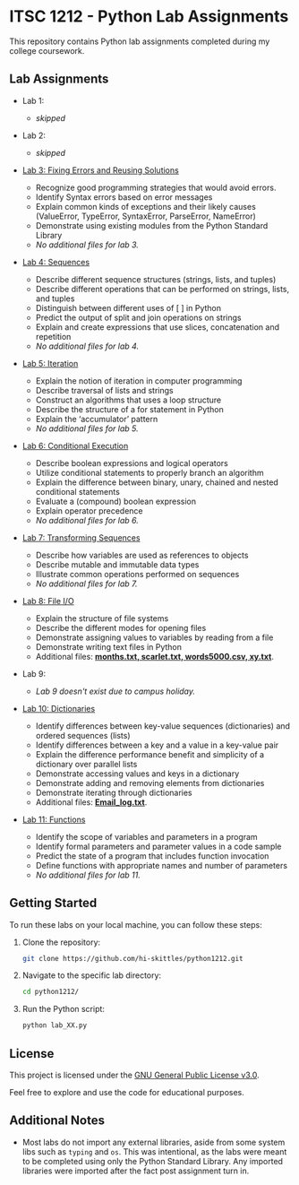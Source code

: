 # ITSC 1212 - Python Lab Assignments

This repository contains Python lab assignments completed during my college coursework.

## Lab Assignments

- Lab 1:
  - *skipped*

- Lab 2:
  - *skipped*

- [Lab 3: Fixing Errors and Reusing Solutions](./lab_03.py)
  - Recognize good programming strategies that would avoid errors.
  - Identify Syntax errors based on error messages
  - Explain common kinds of exceptions and their likely causes (ValueError, TypeError, SyntaxError, ParseError, NameError)
  - Demonstrate using existing modules from the Python Standard Library
  - *No additional files for lab 3.*

- [Lab 4: Sequences](./lab_04.py)
  - Describe different sequence structures (strings, lists, and tuples)
  - Describe different operations that can be performed on strings, lists, and tuples
  - Distinguish between different uses of [ ] in Python
  - Predict the output of split and join operations on strings
  - Explain and create expressions that use slices, concatenation and repetition
  - *No additional files for lab 4.*

- [Lab 5: Iteration](./lab_05.py)
  - Explain the notion of iteration in computer programming
  - Describe traversal of lists and strings
  - Construct an algorithms that uses a loop structure
  - Describe the structure of a for statement in Python
  - Explain the ‘accumulator’ pattern
  - *No additional files for lab 5.*

- [Lab 6: Conditional Execution](./lab_06.py)
  - Describe boolean expressions and logical operators
  - Utilize conditional statements to properly branch an algorithm
  - Explain the difference between binary, unary, chained and nested conditional statements
  - Evaluate a (compound) boolean expression
  - Explain operator precedence
  - *No additional files for lab 6.*

- [Lab 7: Transforming Sequences](./lab_07.py)
  - Describe how variables are used as references to objects
  - Describe mutable and immutable data types
  - Illustrate common operations performed on sequences
  - *No additional files for lab 7.*

- [Lab 8: File I/O](./lab_08.py)
  - Explain the structure of file systems
  - Describe the different modes for opening files
  - Demonstrate assigning values to variables by reading from a file
  - Demonstrate writing text files in Python
  - Additional files: __[months.txt, scarlet.txt, words5000.csv, xy.txt](./lab_08/)__.

- Lab 9:
  - *Lab 9 doesn't exist due to campus holiday.*

- [Lab 10: Dictionaries](./lab_10.py)
  - Identify differences between key-value sequences (dictionaries) and ordered sequences (lists)
  - Identify differences between a key and a value in a key-value pair
  - Explain the difference performance benefit and simplicity of a dictionary over parallel lists
  - Demonstrate accessing values and keys in a dictionary
  - Demonstrate adding and removing elements from dictionaries
  - Demonstrate iterating through dictionaries
  - Additional files: __[Email_log.txt](./lab_10/)__.

- [Lab 11: Functions](./lab_11.py)
  - Identify the scope of variables and parameters in a program
  - Identify formal parameters and parameter values in a code sample
  - Predict the state of a program that includes function invocation
  - Define functions with appropriate names and number of parameters
  - *No additional files for lab 11.*


## Getting Started

To run these labs on your local machine, you can follow these steps:

1. Clone the repository:

    ```bash
    git clone https://github.com/hi-skittles/python1212.git
    ```

2. Navigate to the specific lab directory:

    ```bash
    cd python1212/
    ```

3. Run the Python script:

    ```bash
    python lab_XX.py
    ```

## License

This project is licensed under the [GNU General Public License v3.0](./LICENSE).

Feel free to explore and use the code for educational purposes.

## Additional Notes

- Most labs do not import any external libraries, aside from some system libs such as `typing` and `os`. This was intentional, as the labs were meant to be completed using only the Python Standard Library. Any imported libraries were imported after the fact post assignment turn in.

